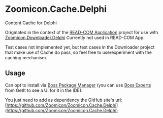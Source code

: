 # Zoomicon.Cache.Delphi
Content Cache for Delphi

Originated in the context of the [READ-COM Application](https://github.com/Zoomicon/READCOM_App) project for use with [Zoomicon.Downloader.Delphi](https://github.com/Zoomicon/Zoomicon.Downloader.Delphi)
Currently not used in READ-COM App.

Test cases not implemented yet, but test cases in the Downloader project that make use of Cache do pass, so feel free to use/experiment with the caching mechanism.

## Usage
Can opt to install via [Boss Package Manager](https://github.com/HashLoad/boss/releases/latest) (you can use [Boss Experts](https://getitnow.embarcadero.com/boss-experts/) from GetIt to see a UI for it in the IDE).

You just need to add as dependency the GitHub site's url: [https://github.com/Zoomicon/Zoomicon.Cache.Delphi](https://github.com/Zoomicon/Zoomicon.Cache.Delphi)
